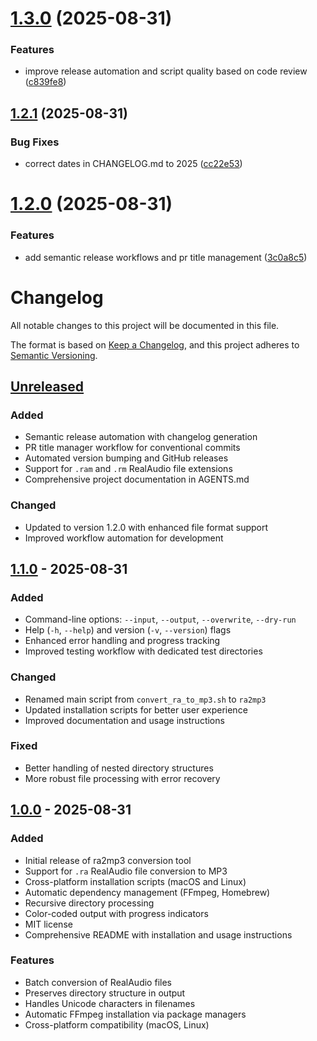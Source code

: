 # [1.3.0](https://github.com/wiiiimm/ra2mp3/compare/v1.2.1...v1.3.0) (2025-08-31)


### Features

* improve release automation and script quality based on code review ([c839fe8](https://github.com/wiiiimm/ra2mp3/commit/c839fe81ad54bb3a0a114853ffe640dd45fc2318))

## [1.2.1](https://github.com/wiiiimm/ra2mp3/compare/v1.2.0...v1.2.1) (2025-08-31)


### Bug Fixes

* correct dates in CHANGELOG.md to 2025 ([cc22e53](https://github.com/wiiiimm/ra2mp3/commit/cc22e53dc296cc993855c35349447415abad1517))

# [1.2.0](https://github.com/wiiiimm/ra2mp3/compare/v1.1.0...v1.2.0) (2025-08-31)


### Features

* add semantic release workflows and pr title management ([3c0a8c5](https://github.com/wiiiimm/ra2mp3/commit/3c0a8c580fbf70a89b32e0d27f67ef99a793b0d2))

# Changelog

All notable changes to this project will be documented in this file.

The format is based on [Keep a Changelog](https://keepachangelog.com/en/1.0.0/),
and this project adheres to [Semantic Versioning](https://semver.org/spec/v2.0.0.html).

## [Unreleased]

### Added
- Semantic release automation with changelog generation
- PR title manager workflow for conventional commits
- Automated version bumping and GitHub releases
- Support for `.ram` and `.rm` RealAudio file extensions
- Comprehensive project documentation in AGENTS.md

### Changed
- Updated to version 1.2.0 with enhanced file format support
- Improved workflow automation for development

## [1.1.0] - 2025-08-31

### Added
- Command-line options: `--input`, `--output`, `--overwrite`, `--dry-run`
- Help (`-h`, `--help`) and version (`-v`, `--version`) flags
- Enhanced error handling and progress tracking
- Improved testing workflow with dedicated test directories

### Changed
- Renamed main script from `convert_ra_to_mp3.sh` to `ra2mp3`
- Updated installation scripts for better user experience
- Improved documentation and usage instructions

### Fixed
- Better handling of nested directory structures
- More robust file processing with error recovery

## [1.0.0] - 2025-08-31

### Added
- Initial release of ra2mp3 conversion tool
- Support for `.ra` RealAudio file conversion to MP3
- Cross-platform installation scripts (macOS and Linux)
- Automatic dependency management (FFmpeg, Homebrew)
- Recursive directory processing
- Color-coded output with progress indicators
- MIT license
- Comprehensive README with installation and usage instructions

### Features
- Batch conversion of RealAudio files
- Preserves directory structure in output
- Handles Unicode characters in filenames
- Automatic FFmpeg installation via package managers
- Cross-platform compatibility (macOS, Linux)

[Unreleased]: https://github.com/wiiiimm/ra2mp3/compare/v1.1.0...HEAD
[1.1.0]: https://github.com/wiiiimm/ra2mp3/compare/v1.0.0...v1.1.0
[1.0.0]: https://github.com/wiiiimm/ra2mp3/releases/tag/v1.0.0
